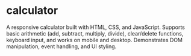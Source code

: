 # calculator
A responsive calculator built with HTML, CSS, and JavaScript. Supports basic arithmetic (add, subtract, multiply, divide), clear/delete functions, keyboard input, and works on mobile and desktop. Demonstrates DOM manipulation, event handling, and UI styling.

